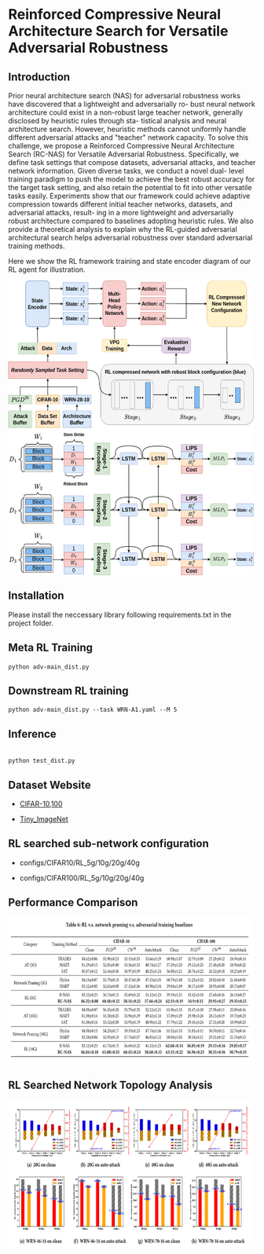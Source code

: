 # Reinforced Compressive Neural Architecture Search for Versatile Adversarial Robustness


## Introduction

Prior neural architecture search (NAS) for adversarial robustness
works have discovered that a lightweight and adversarially ro-
bust neural network architecture could exist in a non-robust large
teacher network, generally disclosed by heuristic rules through sta-
tistical analysis and neural architecture search. However, heuristic
methods cannot uniformly handle different adversarial attacks and
"teacher" network capacity. To solve this challenge, we propose
a Reinforced Compressive Neural Architecture Search (RC-NAS)
for Versatile Adversarial Robustness. Specifically, we define task
settings that compose datasets, adversarial attacks, and teacher
network information. Given diverse tasks, we conduct a novel dual-
level training paradigm to push the model to achieve the best robust
accuracy for the target task setting, and also retain the potential
to fit into other versatile tasks easily. Experiments show that our
framework could achieve adaptive compression towards different
initial teacher networks, datasets, and adversarial attacks, result-
ing in a more lightweight and adversarially robust architecture
compared to baselines adopting heuristic rules. We also provide
a theoretical analysis to explain why the RL-guided adversarial
architectural search helps adversarial robustness over standard
adversarial training methods.

Here we show the RL framework training and state encoder diagram of our RL agent for illustration.

<img src="figs/RL_framework.png" width="500" height="300" align="middle"/>
<img src="figs/robn2n_stage.png" width="500" height="300" align="middle"/>



## Installation


Please install the neccessary library following requirements.txt in the project folder.



## Meta RL Training

```
python adv-main_dist.py

```

## Downstream RL training

```
python adv-main_dist.py --task WRN-A1.yaml --M 5

```


## Inference


``` 

python test_dist.py

```



## Dataset Website

+ [CIFAR-10,100](https://www.cs.toronto.edu/~kriz/cifar.html#:~:text=The%20CIFAR%2D10%20dataset,batch%2C%20each%20with%2010000%20images.)

+ [Tiny_ImageNet](https://www.kaggle.com/c/tiny-imagenet)


## RL searched sub-network configuration

+ configs/CIFAR10/RL_5g/10g/20g/40g

+ configs/CIFAR100/RL_5g/10g/20g/40g


## Performance Comparison
<img src="figs/cifar_table.png" width="500" height="300" align="middle"/>


## RL Searched Network Topology Analysis
<img src="figs/topology.png" width="500" height="300" align="middle"/>